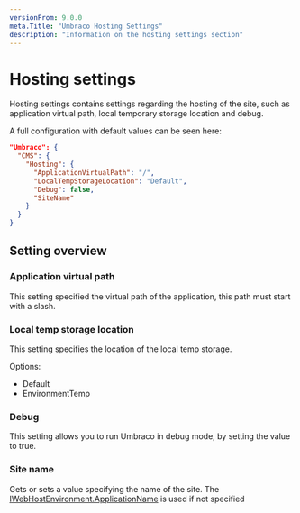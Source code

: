 ```yaml
---
versionFrom: 9.0.0
meta.Title: "Umbraco Hosting Settings"
description: "Information on the hosting settings section"
---
```


# Hosting settings

Hosting settings contains settings regarding the hosting of the site, such as application virtual path, local temporary storage location and debug.

A full configuration with default values can be seen here:

```json
"Umbraco": {
  "CMS": {
    "Hosting": {
      "ApplicationVirtualPath": "/",
      "LocalTempStorageLocation": "Default",
      "Debug": false,
      "SiteName"
    }
  }
}
```

## Setting overview

### Application virtual path

This setting specified the virtual path of the application, this path must start with a slash.

### Local temp storage location

This setting specifies the location of the local temp storage.

Options:

* Default
* EnvironmentTemp

### Debug

This setting allows you to run Umbraco in debug mode, by setting the value to true.

### Site name

Gets or sets a value specifying the name of the site. The [IWebHostEnvironment.ApplicationName](https://docs.microsoft.com/en-us/dotnet/api/microsoft.extensions.hosting.ihostenvironment.applicationname?view=dotnet-plat-ext-6.0) is used if not specified
